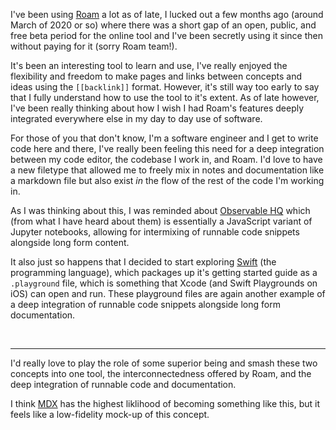 I've been using [Roam](https://roamresearch.com) a lot as of late, I lucked out
a few months ago (around March of 2020 or so) where there was a short gap of an
open, public, and free beta period for the online tool and I've been secretly
using it since then without paying for it (sorry Roam team!).

It's been an interesting tool to learn and use, I've really enjoyed the
flexibility and freedom to make pages and links between concepts and ideas using
the `[[backlink]]` format. However, it's still way too early to say that I fully
understand how to use the tool to it's extent. As of late however, I've been
really thinking about how I wish I had Roam's features deeply integrated
everywhere else in my day to day use of software.

For those of you that don't know, I'm a software engineer and I get to write
code here and there, I've really been feeling this need for a deep integration
between my code editor, the codebase I work in, and Roam. I'd love to have a new
filetype that allowed me to freely mix in notes and documentation like a
markdown file but also exist _in_ the flow of the rest of the code I'm working
in.

As I was thinking about this, I was reminded about
[Observable HQ](https://observablehq.com/) which (from what I have heard about
them) is essentially a JavaScript variant of Jupyter notebooks, allowing for
intermixing of runnable code snippets alongside long form content.

It also just so happens that I decided to start exploring
[Swift](https://swift.org/) (the programming language), which packages up it's
getting started guide as a `.playground` file, which is something that Xcode
(and Swift Playgrounds on iOS) can open and run. These playground files are
again another example of a deep integration of runnable code snippets alongside
long form documentation.

<br />

---

I'd really love to play the role of some superior being and smash these two
concepts into one tool, the interconnectedness offered by Roam, and the deep
integration of runnable code and documentation.

I think [MDX](https://dxjs.com) has the highest liklihood of becoming something
like this, but it feels like a low-fidelity mock-up of this concept.
